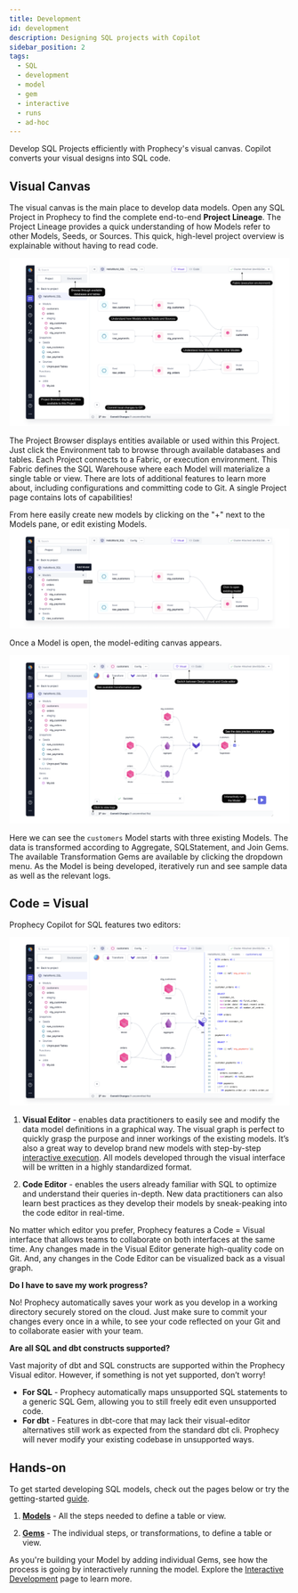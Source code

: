 ```yaml
---
title: Development
id: development
description: Designing SQL projects with Copilot
sidebar_position: 2
tags:
  - SQL
  - development
  - model
  - gem
  - interactive
  - runs
  - ad-hoc
---
```


Develop SQL Projects efficiently with Prophecy's visual canvas. Copilot converts your visual designs into SQL code.

## Visual Canvas

The visual canvas is the main place to develop data models.
Open any SQL Project in Prophecy to find the complete end-to-end **Project Lineage**. The Project Lineage provides a quick understanding of how Models refer to other Models, Seeds, or Sources. This quick, high-level project overview is explainable without having to read code.

![ProjectLineage](img/ProjectLineage.png)

The Project Browser displays entities available or used within this Project. Just click the Environment tab to browse through available databases and tables. Each Project connects to a Fabric, or execution environment. This Fabric defines the SQL Warehouse where each Model will materialize a single table or view. There are lots of additional features to learn more about, including configurations and committing code to Git. A single Project page contains lots of capabilities!

From here easily create new models by clicking on the "+" next to the Models pane, or edit existing Models.
![AddModel](img/AddModel.png)

Once a Model is open, the model-editing canvas appears.

![Canvas](img/Canvas.png)

Here we can see the `customers` Model starts with three existing Models. The data is transformed according to Aggregate, SQLStatement, and Join Gems. The available Transformation Gems are available by clicking the dropdown menu. As the Model is being developed, iteratively run and see sample data as well as the relevant logs.

## Code = Visual

Prophecy Copilot for SQL features two editors:

![CodeEqualsVisual](img/CodeEqualsVisual.png)

1. **Visual Editor** - enables data practitioners to easily see and modify the data model definitions in a graphical way. The visual graph is perfect to quickly grasp the purpose and inner workings of the existing models. It’s also a great way to develop brand new models with step-by-step [interactive execution](./interactive-development/data-explorer.md). All models developed through the visual interface will be written in a highly standardized format.

2. **Code Editor** - enables the users already familiar with SQL to optimize and understand their queries in-depth. New data practitioners can also learn best practices as they develop their models by sneak-peaking into the code editor in real-time.

No matter which editor you prefer, Prophecy features a Code = Visual interface that allows teams to collaborate on both interfaces at the same time. Any changes made in the Visual Editor generate high-quality code on Git. And, any changes in the Code Editor can be visualized back as a visual graph.

**Do I have to save my work progress?**

No! Prophecy automatically saves your work as you develop in a working directory securely stored on the cloud. Just make sure to commit your changes every once in a while, to see your code reflected on your Git and to collaborate easier with your team.

**Are all SQL and dbt constructs supported?**

Vast majority of dbt and SQL constructs are supported within the Prophecy Visual editor. However, if something is not yet supported, don’t worry!

- **For SQL** - Prophecy automatically maps unsupported SQL statements to a generic SQL Gem, allowing you to still freely edit even unsupported code.
- **For dbt** - Features in dbt-core that may lack their visual-editor alternatives still work as expected from the standard dbt cli. Prophecy will never modify your existing codebase in unsupported ways.

## Hands-on

To get started developing SQL models, check out the pages below or try the getting-started [guide](/docs/getting-started/getting-started-with-low-code-sql.md).

1. [**Models**](./models.md) - All the steps needed to define a table or view.

2. [**Gems**](./gems/gems.md) - The individual steps, or transformations, to define a table or view.

As you're building your Model by adding individual Gems, see how the process is going by interactively running the model. Explore the [Interactive Development](./interactive-development/data-explorer.md) page to learn more.
